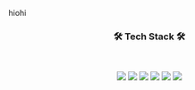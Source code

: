 hiohi
<h3 align="center"><b>🛠 Tech Stack 🛠</b></h3>
</br>
<p align="center">
 <img src="https://img.shields.io/badge/Go-00599C?style=flat&logo=Go&logoColor=1EDDFF"/>
 <img src="https://img.shields.io/badge/Java-black?style=flat&logo=Java&logoColor=FF0000"/>
 <img src="https://img.shields.io/badge/JavaScript-F7DF1E?style=flat&logo=JavaScript&logoColor=white"/>
 <img src="https://img.shields.io/badge/SpringBoot-47A248?style=flat&logo=Spring Boot&logoColor=#1EDDFF"/>
 <img src="https://img.shields.io/badge/Docker-00599C?style=flat&logo=Docker&logoColor=#1EDDFF"/>
 <img src="https://img.shields.io/badge/Kubernetes-00599C?style=flat&logo=Kubernetes&logoColor=8B4513"/>
  
</p>
<!--
**nomoreFt/nomoreFt** is a ✨ _special_ ✨ repository because its `README.md` (this file) appears on your GitHub profile.

Here are some ideas to get you started:

- 🔭 I’m currently working on ...
- 🌱 I’m currently learning ...
- 👯 I’m looking to collaborate on ...
- 🤔 I’m looking for help with ...
- 💬 Ask me about ...
- 📫 How to reach me: ...
- 😄 Pronouns: ...
- ⚡ Fun fact: ...
-->
